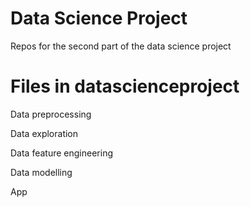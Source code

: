 # Data Science Project
Repos for the second part of the data science project


# Files in datascienceproject
Data preprocessing

Data exploration

Data feature engineering

Data modelling

App
